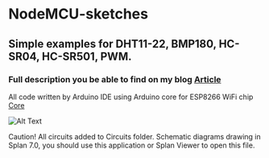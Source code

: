 # NodeMCU-sketches
## Simple examples for DHT11-22, BMP180, HC-SR04, HC-SR501, PWM.
### Full description you be able to find on my blog [Article](https://ledrunning.wordpress.com/2018/05/07/coding-nodemcu/)
All code written by Arduino IDE using Arduino core for ESP8266 WiFi chip [Core](https://github.com/esp8266/Arduino)


![Alt Text](https://habrastorage.org/webt/5b/3d/mv/5b3dmvnnppashyzo2100dc_wjsm.png)


Caution! All circuits added to Circuits folder. Schematic diagrams drawing in Splan 7.0, you should use this application or Splan Viewer to open this file.
